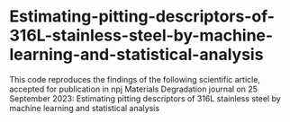 # Estimating-pitting-descriptors-of-316L-stainless-steel-by-machine-learning-and-statistical-analysis
This code reproduces the findings of the following scientific article, accepted for publication in npj Materials Degradation journal on 25 September 2023: Estimating pitting descriptors of 316L stainless steel by machine learning and statistical analysis
